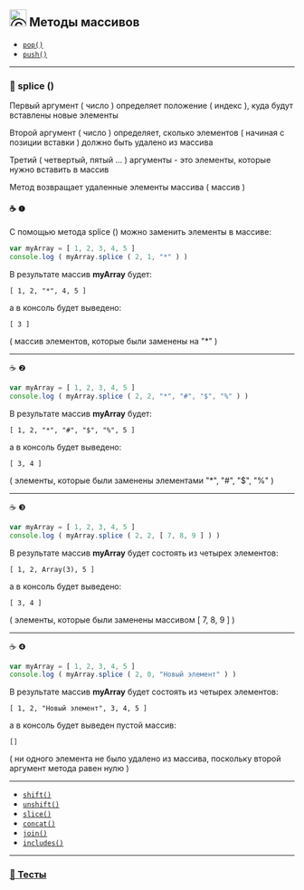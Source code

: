 ## <img src="https://avatars2.githubusercontent.com/u/19735284?s=40&v=4" width="30" title="Ⓒ Irina Fylyppova ( garevna ) 2019"/> Методы массивов

* [`pop()`](Array-methods-pop.md)
* [`push()`](Array-methods-push.md)

_________________________________________________________________________

### :memo: splice ()

Первый аргумент ( число ) определяет положение ( индекс ), куда будут вставлены новые элементы

Второй аргумент ( число ) определяет, сколько элементов ( начиная с позиции вставки ) должно быть удалено из массива

Третий ( четвертый, пятый ... ) аргументы - это элементы, которые нужно вставить в массив

Метод возвращает удаленные элементы массива ( массив )

#### :coffee: ❶

С помощью метода splice () можно заменить элементы в массиве:

```javascript
var myArray = [ 1, 2, 3, 4, 5 ]
console.log ( myArray.splice ( 2, 1, "*" ) )
```

В результате массив **myArray** будет:

```
[ 1, 2, "*", 4, 5 ]
```

а в консоль будет выведено:
```
[ 3 ]
```   

( массив элементов, которые были заменены на  "*" )

_____________________________________

:coffee: ❷

```javascript
var myArray = [ 1, 2, 3, 4, 5 ]
console.log ( myArray.splice ( 2, 2, "*", "#", "$", "%" ) )
```

В результате массив **myArray** будет:
```
[ 1, 2, "*", "#", "$", "%", 5 ]
```

а в консоль будет выведено:
```
[ 3, 4 ]
```
( элементы, которые были заменены элементами  "*", "#", "$", "%" )

______________________________________

:coffee: ❸

```javascript
var myArray = [ 1, 2, 3, 4, 5 ]
console.log ( myArray.splice ( 2, 2, [ 7, 8, 9 ] ) )
```

В результате массив **myArray** будет состоять из четырех элементов:
```
[ 1, 2, Array(3), 5 ]
```

а в консоль будет выведено:
```
[ 3, 4 ]
```
( элементы, которые были заменены массивом  [ 7, 8, 9 ] )

__________________________________________________

:coffee: ❹

```javascript
var myArray = [ 1, 2, 3, 4, 5 ]
console.log ( myArray.splice ( 2, 0, "Новый элемент" ) )
```

В результате массив **myArray** будет состоять из четырех элементов:
```
[ 1, 2, "Новый элемент", 3, 4, 5 ]
```
а в консоль будет выведен пустой массив:

```
[]
```
( ни одного элемента не было удалено из массива, поскольку второй аргумент метода равен нулю )

_________________________________________________________________________


* [`shift()`](Array-methods-shift.md)
* [`unshift()`](Array-methods-unshift.md)
* [`slice()`](Array-methods-slice.md)
* [`concat()`](Array-methods-concat.md)
* [`join()`](Array-methods-join.md)
* [`includes()`](Array-methods-includes.md)

______________________________________________________________________________________________

### [:briefcase: Тесты](https://garevna.github.io/js-quiz/#arrayMethods)
